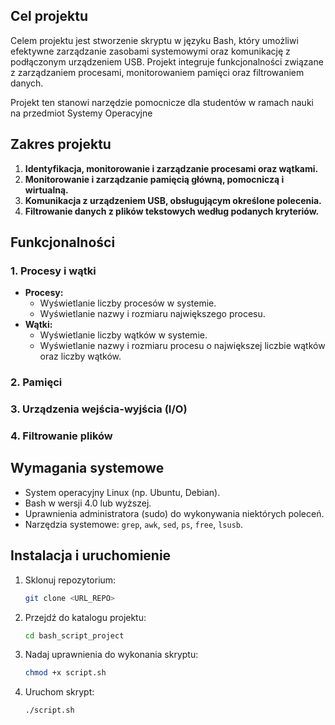 ## Cel projektu
Celem projektu jest stworzenie skryptu w języku Bash, który umożliwi efektywne zarządzanie zasobami systemowymi oraz komunikację z podłączonym urządzeniem USB. Projekt integruje funkcjonalności związane z zarządzaniem procesami, monitorowaniem pamięci oraz filtrowaniem danych.

Projekt ten stanowi narzędzie pomocnicze dla studentów w ramach nauki na przedmiot Systemy Operacyjne

## Zakres projektu
1. **Identyfikacja, monitorowanie i zarządzanie procesami oraz wątkami.**
2. **Monitorowanie i zarządzanie pamięcią główną, pomocniczą i wirtualną.**
3. **Komunikacja z urządzeniem USB, obsługującym określone polecenia.**
4. **Filtrowanie danych z plików tekstowych według podanych kryteriów.**

## Funkcjonalności

### 1. Procesy i wątki
- **Procesy:**
  - Wyświetlanie liczby procesów w systemie.
  - Wyświetlanie nazwy i rozmiaru największego procesu.
- **Wątki:**
  - Wyświetlanie liczby wątków w systemie.
  - Wyświetlanie nazwy i rozmiaru procesu o największej liczbie wątków oraz liczby wątków.

### 2. Pamięci

### 3. Urządzenia wejścia-wyjścia (I/O)

### 4. Filtrowanie plików

## Wymagania systemowe
- System operacyjny Linux (np. Ubuntu, Debian).
- Bash w wersji 4.0 lub wyższej.
- Uprawnienia administratora (sudo) do wykonywania niektórych poleceń.
- Narzędzia systemowe: `grep`, `awk`, `sed`, `ps`, `free`, `lsusb`.

## Instalacja i uruchomienie
1. Sklonuj repozytorium:
   ```bash
   git clone <URL_REPO>
   ```
2. Przejdź do katalogu projektu:
   ```bash
   cd bash_script_project
   ```
3. Nadaj uprawnienia do wykonania skryptu:
   ```bash
   chmod +x script.sh
   ```
4. Uruchom skrypt:
   ```bash
   ./script.sh
   ```
